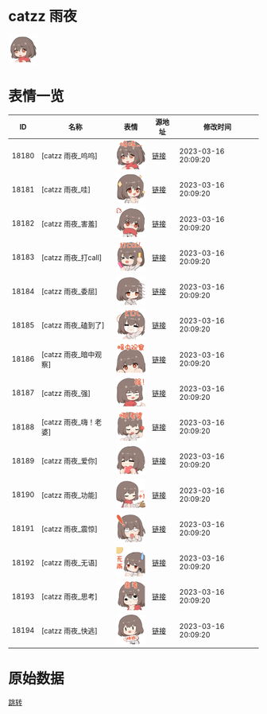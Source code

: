 # catzz 雨夜

<img src="./cover.png" height="60" alt="cover" />

# 表情一览

|ID|名称|表情|源地址|修改时间|
|----|----|----|----|----|
|18180|[catzz 雨夜_呜呜]|<img src="./pic/018180_%5Bcatzz 雨夜_呜呜%5D.png" height="60" alt="呜呜"/>|[链接](https://i0.hdslb.com/bfs/garb/68a355fedd67d9d159796d68367ea470d829d87d.png)|2023-03-16 20:09:20|
|18181|[catzz 雨夜_哇]|<img src="./pic/018181_%5Bcatzz 雨夜_哇%5D.png" height="60" alt="哇"/>|[链接](https://i0.hdslb.com/bfs/garb/c2c8cda8c747176c620041085d3d4eafd5731a71.png)|2023-03-16 20:09:20|
|18182|[catzz 雨夜_害羞]|<img src="./pic/018182_%5Bcatzz 雨夜_害羞%5D.png" height="60" alt="害羞"/>|[链接](https://i0.hdslb.com/bfs/garb/9d203e9ea351c5156b556c54df220b01392f119b.png)|2023-03-16 20:09:20|
|18183|[catzz 雨夜_打call]|<img src="./pic/018183_%5Bcatzz 雨夜_打call%5D.png" height="60" alt="打call"/>|[链接](https://i0.hdslb.com/bfs/garb/4e18f3d245a45502713fc89ac68998d6ac6d0574.png)|2023-03-16 20:09:20|
|18184|[catzz 雨夜_委屈]|<img src="./pic/018184_%5Bcatzz 雨夜_委屈%5D.png" height="60" alt="委屈"/>|[链接](https://i0.hdslb.com/bfs/garb/ec43581c7df0b61fcfadfdf1764d7acddf7ec4fe.png)|2023-03-16 20:09:20|
|18185|[catzz 雨夜_磕到了]|<img src="./pic/018185_%5Bcatzz 雨夜_磕到了%5D.png" height="60" alt="磕到了"/>|[链接](https://i0.hdslb.com/bfs/garb/89aba7097a34733a640ff3ef2ce886a186fbd675.png)|2023-03-16 20:09:20|
|18186|[catzz 雨夜_暗中观察]|<img src="./pic/018186_%5Bcatzz 雨夜_暗中观察%5D.png" height="60" alt="暗中观察"/>|[链接](https://i0.hdslb.com/bfs/garb/a6838ef4df0cabc422391d3fe983512d8c4e19a3.png)|2023-03-16 20:09:20|
|18187|[catzz 雨夜_强]|<img src="./pic/018187_%5Bcatzz 雨夜_强%5D.png" height="60" alt="强"/>|[链接](https://i0.hdslb.com/bfs/garb/6ad4a1302c697cfee7ab402dc8da9572642545a9.png)|2023-03-16 20:09:20|
|18188|[catzz 雨夜_嗨！老婆]|<img src="./pic/018188_%5Bcatzz 雨夜_嗨！老婆%5D.png" height="60" alt="嗨！老婆"/>|[链接](https://i0.hdslb.com/bfs/garb/1b9a631d2b8cbbec43f7f8400bfffe32fc49ed62.png)|2023-03-16 20:09:20|
|18189|[catzz 雨夜_爱你]|<img src="./pic/018189_%5Bcatzz 雨夜_爱你%5D.png" height="60" alt="爱你"/>|[链接](https://i0.hdslb.com/bfs/garb/cdc4e8413136e4f4b6ce193deffc1c0a8e12c8a6.png)|2023-03-16 20:09:20|
|18190|[catzz 雨夜_功能]|<img src="./pic/018190_%5Bcatzz 雨夜_功能%5D.png" height="60" alt="功能"/>|[链接](https://i0.hdslb.com/bfs/garb/dc2167a127a3d7d1fba59e8db84e9402bdc92a07.png)|2023-03-16 20:09:20|
|18191|[catzz 雨夜_震惊]|<img src="./pic/018191_%5Bcatzz 雨夜_震惊%5D.png" height="60" alt="震惊"/>|[链接](https://i0.hdslb.com/bfs/garb/56a809d20d00852cd6f3051da97d0dcc1d5d80da.png)|2023-03-16 20:09:20|
|18192|[catzz 雨夜_无语]|<img src="./pic/018192_%5Bcatzz 雨夜_无语%5D.png" height="60" alt="无语"/>|[链接](https://i0.hdslb.com/bfs/garb/82499544db6eba1a08b16888b784535086bd812d.png)|2023-03-16 20:09:20|
|18193|[catzz 雨夜_思考]|<img src="./pic/018193_%5Bcatzz 雨夜_思考%5D.png" height="60" alt="思考"/>|[链接](https://i0.hdslb.com/bfs/garb/b07199b37a20f285b05b90da3f2e039bd1593d83.png)|2023-03-16 20:09:20|
|18194|[catzz 雨夜_快逃]|<img src="./pic/018194_%5Bcatzz 雨夜_快逃%5D.png" height="60" alt="快逃"/>|[链接](https://i0.hdslb.com/bfs/garb/f8cc8bc87c25302daefa184415a0972de6ea8187.png)|2023-03-16 20:09:20|

# 原始数据

[跳转](./raw.json)


